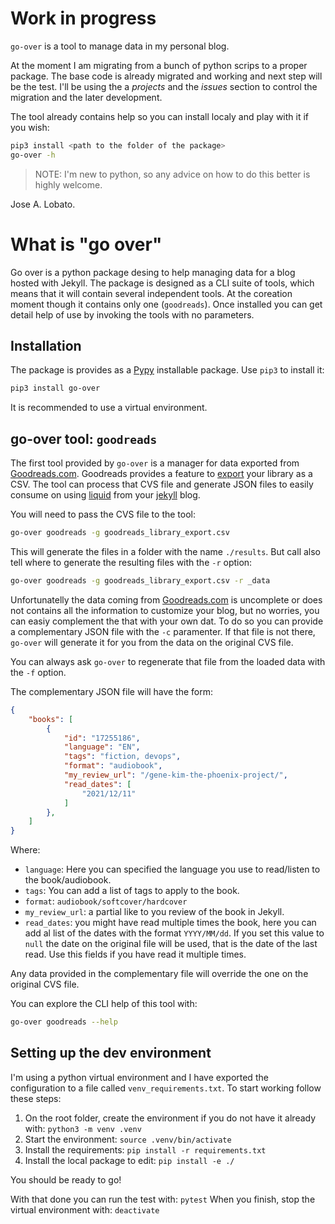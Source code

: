 # Work in progress

`go-over` is a tool to manage data in my personal blog.

At the moment I am migrating from a bunch of python scrips to a proper package. The base code is already migrated and working and next step will be the test. I'll be using the a _projects_ and the _issues_ section to control the migration and the later development.

The tool already contains help so you can install localy and play with it if you wish:

```bash
pip3 install <path to the folder of the package>
go-over -h
```

> NOTE: I'm new to python, so any advice on how to do this better is highly welcome.

Jose A. Lobato.

# What is "go over"

Go over is a python package desing to help managing data for a blog hosted with Jekyll. The package is designed as a CLI suite of tools, which means that it will contain several independent tools. At the coreation moment though it contains only one (`goodreads`). Once installed you can get detail help of use by invoking the tools with no parameters.

## Installation

The package is provides as a [Pypy](https://pypi.org/project/pip-packaging/) installable package. Use `pip3` to install it:

```bash
pip3 install go-over
```

It is recommended to use a virtual environment.

## go-over tool: `goodreads`

The first tool provided by `go-over` is a manager for data exported from [Goodreads.com](https://www.goodreads.com). Goodreads provides a feature to [export](https://www.goodreads.com/review/import) your library as a CSV. The tool can process that CVS file and generate JSON files to easily consume on using [liquid](https://shopify.github.io/liquid/) from your [jekyll](https://jekyllrb.com) blog.

You will need to pass the CVS file to the tool:

```bash
go-over goodreads -g goodreads_library_export.csv
```

This will generate the files in a folder with the name `./results`. But call also tell where to generate the resulting files with the `-r` option:

```bash
go-over goodreads -g goodreads_library_export.csv -r _data
```

Unfortunatelly the data coming from [Goodreads.com](https://www.goodreads.com) is uncomplete or does not contains all the information to customize your blog, but no worries, you can easiy complement the that with your own dat. To do so you can provide a complementary JSON file with the `-c` paramenter. If that file is not there, `go-over` will generate it for you from the data on the original CVS file.

You can always ask `go-over` to regenerate that file from the loaded data with the `-f` option.

The complementary JSON file will have the form:

```json
{
    "books": [
        {
            "id": "17255186",
            "language": "EN",
            "tags": "fiction, devops",
            "format": "audiobook",
            "my_review_url": "/gene-kim-the-phoenix-project/",
            "read_dates": [
                "2021/12/11"
            ]
        },
    ]
}
```

Where:

* `language`: Here you can specified the language you use to read/listen to the book/audiobook.
* `tags`: You can add a list of tags to apply to the book.
* `format`: `audiobook/softcover/hardcover`
* `my_review_url`: a partial like to you review of the book in Jekyll.
* `read_dates`: you might have read multiple times the book, here you can add al list of the dates with the format `YYYY/MM/dd`. If you set this value to `null` the date on the original file will be used, that is the date of the last read. Use this fields if you have read it multiple times.

Any data provided in the complementary file will override the one on the original CVS file.

You can explore the CLI help of this tool with:

```bash
go-over goodreads --help
```

## Setting up the dev environment

I'm using a python virtual environment and I have exported the configuration to a file called `venv_requirements.txt`. To start working follow these steps:

1. On the root folder, create the environment if you do not have it already with: `python3 -m venv .venv`
2. Start the environment: `source .venv/bin/activate`
3. Install the requirements: `pip install -r requirements.txt`
4. Install the local package to edit: `pip install -e ./`

You should be ready to go!

With that done you can run the test with: `pytest`
When you finish, stop the virtual environment with: `deactivate`
